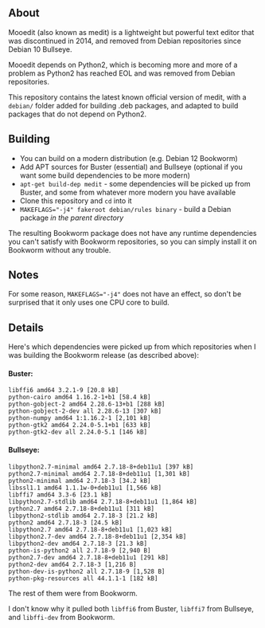 About
-----
Mooedit (also known as medit) is a lightweight but powerful text editor that was discontinued in 2014, and removed from Debian repositories since Debian 10 Bullseye.

Mooedit depends on Python2, which is becoming more and more of a problem as Python2 has reached EOL and was removed from Debian repositories.

This repository contains the latest known official version of medit, with a `debian/` folder added for building .deb packages, and adapted to build packages that do not depend on Python2.


Building
--------
- You can build on a modern distribution (e.g. Debian 12 Bookworm)
- Add APT sources for Buster (essential) and Bullseye (optional if you want some build dependencies to be more modern)
- `apt-get build-dep medit` - some dependencies will be picked up from Buster, and some from whatever more modern you have available
- Clone this repository and `cd` into it
- `MAKEFLAGS="-j4" fakeroot debian/rules binary` - build a Debian package *in the parent directory*

The resulting Bookworm package does not have any runtime dependencies you can't satisfy with Bookworm repositories, so you can simply install it on Bookworm without any trouble.


Notes
-----
For some reason, `MAKEFLAGS="-j4"` does not have an effect, so don't be surprised that it only uses one CPU core to build.

Details
-------
Here's which dependencies were picked up from which repositories when I was building the Bookworm release (as described above):

#### Buster:
```
libffi6 amd64 3.2.1-9 [20.8 kB]
python-cairo amd64 1.16.2-1+b1 [58.4 kB]
python-gobject-2 amd64 2.28.6-13+b1 [288 kB]
python-gobject-2-dev all 2.28.6-13 [307 kB]
python-numpy amd64 1:1.16.2-1 [2,101 kB]
python-gtk2 amd64 2.24.0-5.1+b1 [633 kB]
python-gtk2-dev all 2.24.0-5.1 [146 kB]
```

#### Bullseye:
```
libpython2.7-minimal amd64 2.7.18-8+deb11u1 [397 kB]
python2.7-minimal amd64 2.7.18-8+deb11u1 [1,301 kB]
python2-minimal amd64 2.7.18-3 [34.2 kB]
libssl1.1 amd64 1.1.1w-0+deb11u1 [1,566 kB]
libffi7 amd64 3.3-6 [23.1 kB]
libpython2.7-stdlib amd64 2.7.18-8+deb11u1 [1,864 kB]
python2.7 amd64 2.7.18-8+deb11u1 [311 kB]
libpython2-stdlib amd64 2.7.18-3 [21.2 kB]
python2 amd64 2.7.18-3 [24.5 kB]
libpython2.7 amd64 2.7.18-8+deb11u1 [1,023 kB]
libpython2.7-dev amd64 2.7.18-8+deb11u1 [2,354 kB]
libpython2-dev amd64 2.7.18-3 [21.3 kB]
python-is-python2 all 2.7.18-9 [2,940 B]
python2.7-dev amd64 2.7.18-8+deb11u1 [291 kB]
python2-dev amd64 2.7.18-3 [1,216 B]
python-dev-is-python2 all 2.7.18-9 [1,528 B]
python-pkg-resources all 44.1.1-1 [182 kB]
```

The rest of them were from Bookworm.

I don't know why it pulled both `libffi6` from Buster, `libffi7` from Bullseye, and `libffi-dev` from Bookworm.
